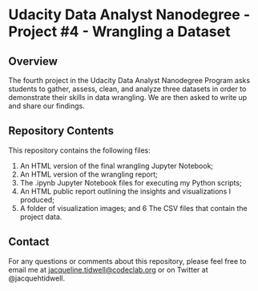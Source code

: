 # Udacity Data Analyst Nanodegree - Project #4 - Wrangling a Dataset

## Overview
The fourth project in the Udacity Data Analyst Nanodegree Program asks students to gather, assess, clean, and analyze three datasets in order to demonstrate their skills in data wrangling. We are then asked to write up and share our findings.

## Repository Contents
This repository contains the following files:

1. An HTML version of the final wrangling Jupyter Notebook;
2. An HTML version of the wrangling report;
3. The .ipynb Jupyter Notebook files for executing my Python scripts; 
4. An HTML public report outlining the insights and visualizations I produced;
5. A folder of visualization images; and
6 The CSV files that contain the project data.

## Contact
For any questions or comments about this repository, please feel free to email me at jacqueline.tidwell@codeclab.org or on Twitter at @jacquehtidwell.
